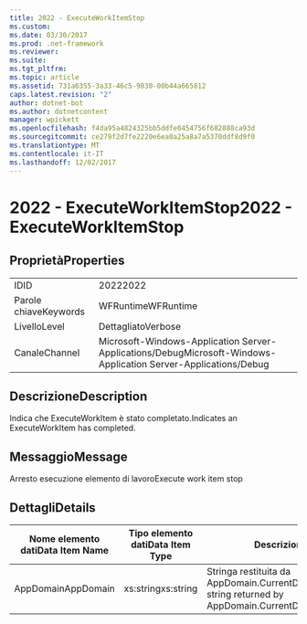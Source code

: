 ```yaml
---
title: 2022 - ExecuteWorkItemStop
ms.custom: 
ms.date: 03/30/2017
ms.prod: .net-framework
ms.reviewer: 
ms.suite: 
ms.tgt_pltfrm: 
ms.topic: article
ms.assetid: 731a6355-3a33-46c5-9830-00b44a665812
caps.latest.revision: "2"
author: dotnet-bot
ms.author: dotnetcontent
manager: wpickett
ms.openlocfilehash: f4da95a4824325bb5ddfe0454756f682888ca93d
ms.sourcegitcommit: ce279f2d7fe2220e6ea0a25a8a7a5370ddf8d9f0
ms.translationtype: MT
ms.contentlocale: it-IT
ms.lasthandoff: 12/02/2017
---
```

# <a name="2022---executeworkitemstop"></a><span data-ttu-id="6928e-102">2022 - ExecuteWorkItemStop</span><span class="sxs-lookup"><span data-stu-id="6928e-102">2022 - ExecuteWorkItemStop</span></span>
## <a name="properties"></a><span data-ttu-id="6928e-103">Proprietà</span><span class="sxs-lookup"><span data-stu-id="6928e-103">Properties</span></span>  
  
|||  
|-|-|  
|<span data-ttu-id="6928e-104">ID</span><span class="sxs-lookup"><span data-stu-id="6928e-104">ID</span></span>|<span data-ttu-id="6928e-105">2022</span><span class="sxs-lookup"><span data-stu-id="6928e-105">2022</span></span>|  
|<span data-ttu-id="6928e-106">Parole chiave</span><span class="sxs-lookup"><span data-stu-id="6928e-106">Keywords</span></span>|<span data-ttu-id="6928e-107">WFRuntime</span><span class="sxs-lookup"><span data-stu-id="6928e-107">WFRuntime</span></span>|  
|<span data-ttu-id="6928e-108">Livello</span><span class="sxs-lookup"><span data-stu-id="6928e-108">Level</span></span>|<span data-ttu-id="6928e-109">Dettagliato</span><span class="sxs-lookup"><span data-stu-id="6928e-109">Verbose</span></span>|  
|<span data-ttu-id="6928e-110">Canale</span><span class="sxs-lookup"><span data-stu-id="6928e-110">Channel</span></span>|<span data-ttu-id="6928e-111">Microsoft-Windows-Application Server-Applications/Debug</span><span class="sxs-lookup"><span data-stu-id="6928e-111">Microsoft-Windows-Application Server-Applications/Debug</span></span>|  
  
## <a name="description"></a><span data-ttu-id="6928e-112">Descrizione</span><span class="sxs-lookup"><span data-stu-id="6928e-112">Description</span></span>  
 <span data-ttu-id="6928e-113">Indica che ExecuteWorkItem è stato completato.</span><span class="sxs-lookup"><span data-stu-id="6928e-113">Indicates an ExecuteWorkItem has completed.</span></span>  
  
## <a name="message"></a><span data-ttu-id="6928e-114">Messaggio</span><span class="sxs-lookup"><span data-stu-id="6928e-114">Message</span></span>  
 <span data-ttu-id="6928e-115">Arresto esecuzione elemento di lavoro</span><span class="sxs-lookup"><span data-stu-id="6928e-115">Execute work item stop</span></span>  
  
## <a name="details"></a><span data-ttu-id="6928e-116">Dettagli</span><span class="sxs-lookup"><span data-stu-id="6928e-116">Details</span></span>  
  
|<span data-ttu-id="6928e-117">Nome elemento dati</span><span class="sxs-lookup"><span data-stu-id="6928e-117">Data Item Name</span></span>|<span data-ttu-id="6928e-118">Tipo elemento dati</span><span class="sxs-lookup"><span data-stu-id="6928e-118">Data Item Type</span></span>|<span data-ttu-id="6928e-119">Descrizione</span><span class="sxs-lookup"><span data-stu-id="6928e-119">Description</span></span>|  
|--------------------|--------------------|-----------------|  
|<span data-ttu-id="6928e-120">AppDomain</span><span class="sxs-lookup"><span data-stu-id="6928e-120">AppDomain</span></span>|<span data-ttu-id="6928e-121">xs:string</span><span class="sxs-lookup"><span data-stu-id="6928e-121">xs:string</span></span>|<span data-ttu-id="6928e-122">Stringa restituita da AppDomain.CurrentDomain.FriendlyName.</span><span class="sxs-lookup"><span data-stu-id="6928e-122">The string returned by AppDomain.CurrentDomain.FriendlyName.</span></span>|
